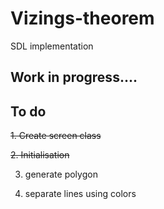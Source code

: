 # Vizings-theorem

SDL implementation 

## Work in progress....
## To do

~~1. Create screen class~~

~~2. Initialisation~~

3. generate polygon

4. separate lines using colors
